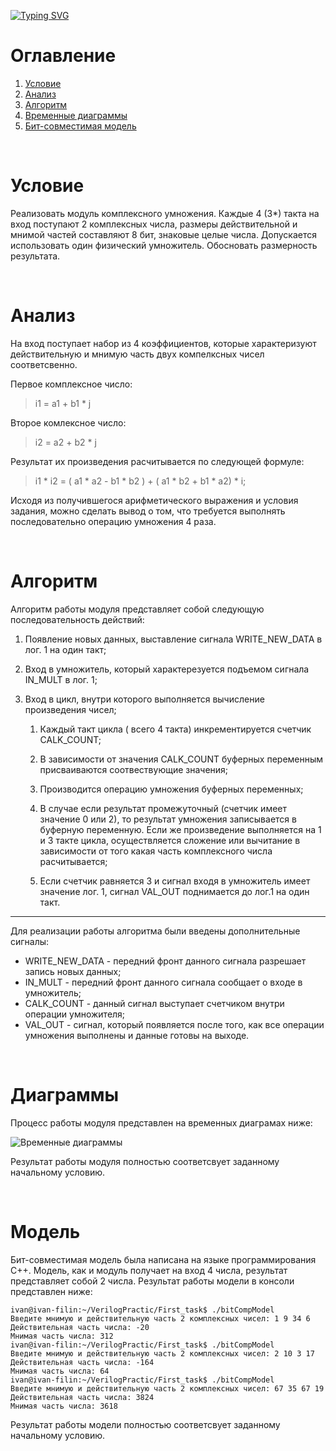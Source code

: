 [![Typing SVG](https://readme-typing-svg.herokuapp.com?size=30&color=22F723&vCenter=true&lines=%D0%A1omplex+multiplier)](https://git.io/typing-svg)
  
# Оглавление
<div class = "intro">  

1. [Условие](#Условие) 
2. [Анализ](#Анализ) 
3. [Алгоритм](#Алгоритм)  
4. [Временные диаграммы](#Диаграммы)  
5. [Бит-совместимая модель](#модель)  

</div><br>


# Условие  
<p>
Реализовать модуль комплексного умножения. Каждые 4 (3*) такта на вход поступают 2 комплексных числа, размеры действительной и мнимой частей составляют 8 бит, знаковые целые числа. Допускается использовать один физический умножитель. Обосновать размерность результата.
</p>
<br>  

# Анализ
<p>  
На вход поступает набор из 4 коэффициентов, которые характеризуют действительную и мнимую часть двух компелксных чисел соответсвенно.

Первое комплексное число:  
>i1 = a1 + b1 * j  

Второе комлексное число:
>i2 = a2 + b2 * j  

Результат их произведения расчитывается по следующей формуле:
>i1 * i2 = ( a1 * a2 - b1 * b2 ) + ( a1 * b2 + b1 * a2) * i;  

Исходя из получившегося арифметического выражения и условия задания, можно сделать вывод о том, что требуется выполнять последовательно операцию умножения 4 раза.  

</p>
<br>  

# Алгоритм  

<p>
 Алгоритм работы модуля представляет собой следующую последовательность действий:  
</p>

<div class = "intro">  

1. Появление новых данных, выставление сигнала WRITE_NEW_DATA в лог. 1 на один такт;  

2. Вход в умножитель, который характерезуется подъемом сигнала IN_MULT в лог. 1;

1. Вход в цикл, внутри которого выполняется вычисление произведения чисел;  

   1. Каждый такт цикла ( всего 4 такта) инкрементируется счетчик CALK_COUNT;  

   2. В зависимости от значения CALK_COUNT буферных переменным присваиваются
  соотвествующие значения;  

   3. Производится операцию умножения буферных переменных;  

   4. В случае если результат промежуточный (счетчик имеет значение 0 или 2), то результат умножения записывается в буферную переменную. Если же произведение выполняется на 1 и 3 такте цикла, осуществляется сложение или вычитание в зависимости от того какая часть комплексного числа расчитывается;  

   5. Если счетчик равняется 3 и сигнал входя в умножитель имеет значение лог. 1, сигнал VAL_OUT поднимается до лог.1 на один такт.  
    
</div>  

---
<p>
 Для реализации работы алгоритма были введены дополнительные сигналы:  
</p>  

<div class = "intro">  

- WRITE_NEW_DATA - передний фронт данного сигнала разрешает запись новых данных;
- IN_MULT - передний фронт данного сигнала сообщает о входе в умножитель;
- СALK_COUNT - данный сигнал выступает счетчиком внутри операции умножителя;  
- VAL_OUT - сигнал, который появляется после того, как все операции умножения выполнены и данные готовы на выходе. 

</div>  

<br>  

# Диаграммы
<p>
Процесс работы модуля представлен на временных диаграмах ниже:
</p>  

![Временные диаграммы](./frist_task/times_diagrams/time_diagramm.png)

<p>
Результат работы модуля полностью соответсвует заданному начальному условию.
</p>  


<br>  


# Модель
<p>
Бит-совместимая модель была написана на языке программирования C++. Модель, как и модуль получает на вход 4 числа, результат представляет собой 2 числа. Результат работы модели в консоли представлен ниже:  


```shell
ivan@ivan-filin:~/VerilogPractic/First_task$ ./bitCompModel 
Введите мнимую и действительную часть 2 комплексных чисел: 1 9 34 6
Действительная часть числа: -20 
Мнимая часть числа: 312 
ivan@ivan-filin:~/VerilogPractic/First_task$ ./bitCompModel 
Введите мнимую и действительную часть 2 комплексных чисел: 2 10 3 17
Действительная часть числа: -164 
Мнимая часть числа: 64 
ivan@ivan-filin:~/VerilogPractic/First_task$ ./bitCompModel 
Введите мнимую и действительную часть 2 комплексных чисел: 67 35 67 19
Действительная часть числа: 3824 
Мнимая часть числа: 3618 
```
</p>

<p>
Результат работы модели полностью соответсвует заданному начальному условию.
</p>  

<br>  
 
